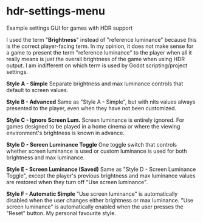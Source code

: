 # hdr-settings-menu
Example settings GUI for games with HDR support

I used the term "**Brightness**" instead of "reference luminance" because this is the correct player-facing term. In my opinion, it does not make sense for a game to present the term "reference luminance" to the player when all it really means is just the overall brightness of the game when using HDR output. I am indifferent on which term is used by Godot scripting/project settings.

**Style A - Simple**
Separate brightness and max luminance controls that default to screen values.

**Style B - Advanced**
Same as "Style A - Simple", but with nits values always presented to the player, even when they have not been customized.

**Style C - Ignore Screen Lum.**
Screen luminance is entirely ignored. For games designed to be played in a home cinema or where the viewing environment's brightness is known in advance.

**Style D - Screen Luminance Toggle**
One toggle switch that controls whether screen luminance is used or custom luminance is used for both brightness and max luminance.

**Style E - Screen Luminance (Saved)**
Same as "Style D - Screen Luminance Toggle", except the player's previous brightness and max luminance values are restored when they turn off "Use screen luminance".

**Style F - Automatic Simple**
"Use screen luminance" is automatically disabled when the user changes either brightness or max luminance. "Use screen luminance" is automatically enabled when the user presses the "Reset" button. My personal favourite style.